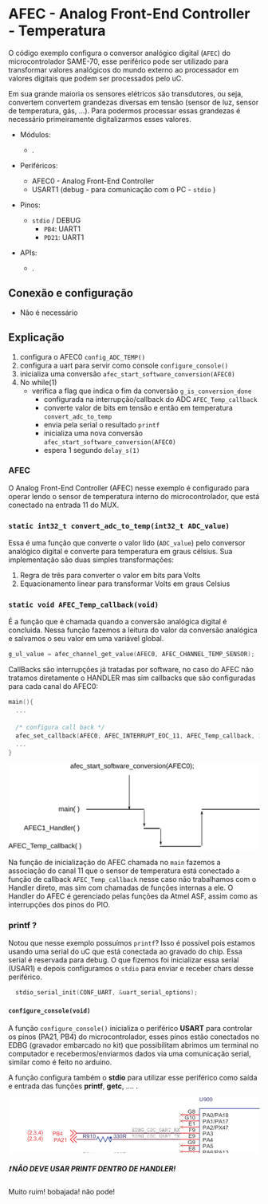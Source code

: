 # AFEC - Analog Front-End Controller - Temperatura 

O código exemplo configura o conversor analógico digital (`AFEC`) do microcontrolador SAME-70, esse periférico pode ser utilizado para transformar valores analógicos do mundo externo ao processador em valores digitais que podem ser processados pelo uC.

Em sua grande maioria os sensores elétricos são transdutores, ou seja, convertem convertem grandezas diversas em tensão (sensor de luz, sensor de temperatura, gás, ...). Para podermos processar essas grandezas é necessário primeiramente digitalizarmos esses valores.


- Módulos: 
    - .
    
- Periféricos:
    - AFEC0 - Analog Front-End Controller
    - USART1 (debug - para comunicação com o PC - `stdio` )
    
- Pinos:
    - `stdio` / DEBUG
        - `PB4`:  UART1 
        - `PD21`: UART1
 
- APIs:
    - .


## Conexão e configuração

- Não é necessário

## Explicação

1. configura o AFEC0 `config_ADC_TEMP()`
1. configura a uart para servir como console `configure_console()`
1. inicializa uma conversão `afec_start_software_conversion(AFEC0)` 
1. No while(1)
    - verifica a flag que indica o fim da conversão `g_is_conversion_done`
        - configurada na interrupção/callback do ADC `AFEC_Temp_callback`
        - converte valor de bits em tensão e então em temperatura `convert_adc_to_temp`
        - envia pela serial o resultado `printf`
        - inicializa uma nova conversão `afec_start_software_conversion(AFEC0)` 
        - espera 1 segundo `delay_s(1)`

### AFEC

O Analog Front-End Controller (AFEC) nesse exemplo é configurado para operar lendo o sensor de temperatura interno do microcontrolador, que está conectado na entrada 11 do MUX. 

### `static int32_t convert_adc_to_temp(int32_t ADC_value)`

Essa é uma função que converte o valor lido (`ADC_value`) pelo conversor analógico digital e converte para temperatura em graus célsius. Sua implementação são duas simples transformações:

1. Regra de três para converter o valor em bits para Volts
2. Equacionamento linear para transformar Volts em graus Celsius

### `static void AFEC_Temp_callback(void)`

É a função que é chamada quando a conversão analógica digital é concluida. Nessa função fazemos a leitura do valor da
conversão analógica e salvamos o seu valor em uma variável global.

```c
g_ul_value = afec_channel_get_value(AFEC0, AFEC_CHANNEL_TEMP_SENSOR);
```

CallBacks são interrupções já tratadas por software, no caso do AFEC não tratamos diretamente o HANDLER mas sim callbacks que são
configuradas para cada canal do AFEC0:

```c
main(){
  ...

  /* configura call back */
  afec_set_callback(AFEC0, AFEC_INTERRUPT_EOC_11, AFEC_Temp_callback, 1);
  ...
}
```

![CallBack](doc/handler.png)

Na função de inicialização do AFEC chamada no `main` fazemos a associação do canal 11 que o sensor de temperatura está conectado a função de callback `AFEC_Temp_callback` nesse caso não trabalhamos com o Handler direto, mas sim com chamadas de funções internas a ele. O Handler do AFEC é gerenciado pelas funções da Atmel ASF, assim como as interrupções dos pinos do PIO.


### printf ?

Notou que nesse exemplo possuímos `printf`? Isso é possível pois estamos usando uma serial do uC que está conectada ao gravado do chip. Essa serial é reservada para debug. O que fizemos foi inicializar essa serial (USAR1) e depois configuramos o `stdio` para enviar e receber chars desse periférico.

```c
  stdio_serial_init(CONF_UART, &uart_serial_options);
```

####  `configure_console(void)`

A função `configure_console()` inicializa o periférico **USART** para controlar os pinos (PA21, PB4) do microcontrolador,
esses pinos estão conectados no EDBG (gravador embarcado no kit) que possibilitam abrimos um terminal no computador
e recebermos/enviarmos dados via uma comunicação serial, similar como é feito no arduino.

A função configura também o **stdio** para utilizar esse periférico como saída e entrada das funções **printf**, **getc**, .... .

![edbg comunicação UART - XPLD](doc/edbg.png)

##### :exclamation: NÃO DEVE USAR PRINTF DENTRO DE HANDLER! 

Muito ruim! bobajada! não pode! 
